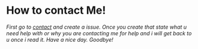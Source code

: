 # How to contact Me!

*First go to [contact](https://github.com/GoatDevs/contact/issues/new/choose) and create a issue. 
Once you create that state what u need help with or why you are contacting me for help and i will 
get back to u once i read it. Have a nice day. Goodbye!*
